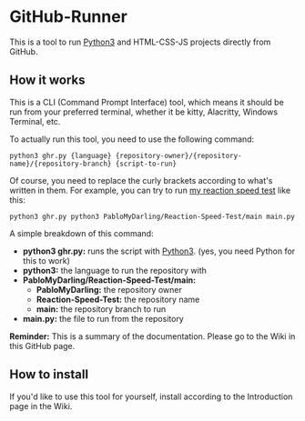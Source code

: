 # GitHub-Runner
This is a tool to run [Python3](https://www.python.org) and HTML-CSS-JS projects directly from GitHub.

## How it works
This is a CLI (Command Prompt Interface) tool, which means it should be run from your preferred terminal, whether it be kitty, Alacritty, Windows Terminal, etc.  

To actually run this tool, you need to use the following command:  
```
python3 ghr.py {language} {repository-owner}/{repository-name}/{repository-branch} {script-to-run}
```
Of course, you need to replace the curly brackets according to what's written in them. For example, you can try to run [my reaction speed test](https://github.com/PabloMyDarling/Reaction-Speed-Test) like this:
```
python3 ghr.py python3 PabloMyDarling/Reaction-Speed-Test/main main.py
```
A simple breakdown of this command:  
  - **python3 ghr.py:** runs the script with [Python3](https://www.python.org). (yes, you need Python for this to work)
  - **python3:** the language to run the repository with
  - **PabloMyDarling/Reaction-Speed-Test/main:**
    - **PabloMyDarling:** the repository owner
    - **Reaction-Speed-Test:** the repository name
    - **main:** the repository branch to run
  - **main.py:** the file to run from the repository  

**Reminder:** This is a summary of the documentation. Please go to the Wiki in this GitHub page.

## How to install
If you'd like to use this tool for yourself, install according to the Introduction page in the Wiki.
